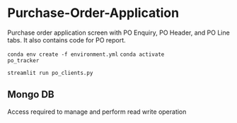 # Purchase-Order-Application
Purchase order application screen with PO Enquiry, PO Header, and PO Line tabs.
It also contains code for PO report.



<code>conda env create -f environment.yml</code>
<code>conda activate po_tracker</code>

<code>streamlit run po_clients.py</code>



## Mongo DB
Access required to manage and perform read write operation
